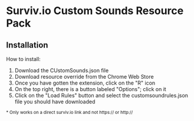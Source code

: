 # Surviv.io Custom Sounds Resource Pack



## Installation
How to install:

1. Download the CUstomSounds.json file
3. Download resource override from the Chrome Web Store
4. Once you have gotten the extension, click on the "R" icon 
5. On the top right, there is a button labeled "Options"; click on it 
6. Click on the "Load Rules" button and select the customsoundrules.json file you should have downloaded

<sup>\* Only works on a direct surviv.io link and not https:// or http://</sup>
